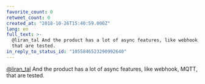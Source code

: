 ```yaml
---
favorite_count: 0
retweet_count: 0
created_at: "2018-10-26T15:40:59.000Z"
lang: en
full_text: >-
  @liran_tal And the product has a lot of async features, like webhook, MQTT,
  that are tested.
in_reply_to_status_id: "1055846523290992640"
---
```


[@liran_tal](https://twitter.com/liran_tal) And the product has a lot of async
features, like webhook, MQTT, that are tested.
